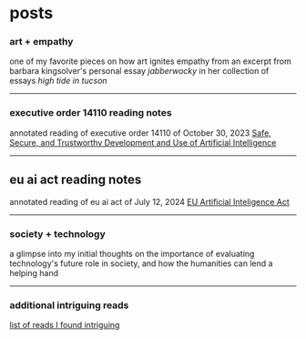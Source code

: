 # posts

### art + empathy

one of my favorite pieces on how art ignites empathy from an excerpt from barbara kingsolver's personal essay *jabberwocky* in her collection of essays *high tide in tucson*
___

### executive order 14110 reading notes

annotated reading of executive order 14110 of October 30, 2023 [Safe, Secure, and Trustworthy Development and Use of Artificial Intelligence](https://www.federalregister.gov/documents/2023/11/01/2023-24283/safe-secure-and-trustworthy-development-and-use-of-artificial-intelligence)
___

## eu ai act reading notes

annotated reading of eu ai act of July 12, 2024 [EU Artificial Inteligence Act](https://artificialintelligenceact.eu/chapter/1/)
___

### society + technology

a glimpse into my initial thoughts on the importance of evaluating technology's future role in society, and how the humanities can lend a helping hand
___

### additional intriguing reads

[list of reads I found intriguing](https://docs.google.com/document/d/1WERdC4B6ReNdroV9a45ZmRemL0hu57sHddL5Q-gxXVw/edit?tab=t.0)

